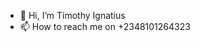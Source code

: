- 👋 Hi, I’m Timothy Ignatius
- 📫 How to reach me  on +2348101264323

<!---
Cryptim/Cryptim is a ✨ special ✨ repository because its `README.md` (this file) appears on your GitHub profile.
You can click the Preview link to take a look at your changes.
--->
